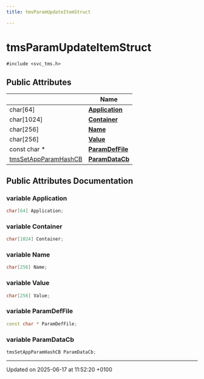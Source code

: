 ```yaml
---
title: tmsParamUpdateItemStruct

---
```


# tmsParamUpdateItemStruct






`#include <svc_tms.h>`

## Public Attributes

|                | Name           |
| -------------- | -------------- |
| char[64] | **[Application](structtms_param_update_item_struct.md#variable-application)**  |
| char[1024] | **[Container](structtms_param_update_item_struct.md#variable-container)**  |
| char[256] | **[Name](structtms_param_update_item_struct.md#variable-name)**  |
| char[256] | **[Value](structtms_param_update_item_struct.md#variable-value)**  |
| const char * | **[ParamDefFile](structtms_param_update_item_struct.md#variable-paramdeffile)**  |
| [tmsSetAppParamHashCB](svc__tms_8h.md#typedef-tmssetappparamhashcb) | **[ParamDataCb](structtms_param_update_item_struct.md#variable-paramdatacb)**  |

## Public Attributes Documentation

### variable Application

```cpp
char[64] Application;
```


### variable Container

```cpp
char[1024] Container;
```


### variable Name

```cpp
char[256] Name;
```


### variable Value

```cpp
char[256] Value;
```


### variable ParamDefFile

```cpp
const char * ParamDefFile;
```


### variable ParamDataCb

```cpp
tmsSetAppParamHashCB ParamDataCb;
```


-------------------------------

Updated on 2025-06-17 at 11:52:20 +0100